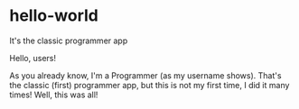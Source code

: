 # hello-world
It's the classic programmer app

Hello, users!

As you already know, I'm a Programmer (as my username shows). That's the classic (first) programmer app, but this is not my first time, I did it many times! Well, this was all!
